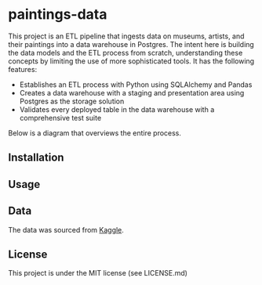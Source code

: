 # paintings-data

This project is an ETL pipeline that ingests data on museums, artists, and their paintings into a data warehouse in Postgres. The intent here is building the data models and the ETL process from scratch, understanding these concepts by limiting the use of more sophisticated tools. It has the following features:

- Establishes an ETL process with Python using SQLAlchemy and Pandas
- Creates a data warehouse with a staging and presentation area using Postgres as the storage solution
- Validates every deployed table in the data warehouse with a comprehensive test suite

Below is a diagram that overviews the entire process.

## Installation

## Usage

## Data
The data was sourced from [Kaggle](https://www.kaggle.com/datasets/mexwell/famous-paintings).

## License
This project is under the MIT license (see LICENSE.md)
